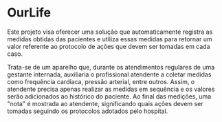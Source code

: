 # OurLife

Este projeto visa oferecer uma solução que automaticamente registra as medidas obtidas das pacientes e utiliza 
essas medidas para retornar um valor referente ao protocolo de ações que devem ser tomadas em cada caso.

Trata-se de um aparelho que, durante os atendimentos regulares de uma gestante internada, auxiliaria o profissional
atendente a coletar medidas como frequência cardíaca, pressão arterial, entre outros. Assim, o atendente precisa
apenas realizar as medidas em sequência e os valores serão adicionados ao histórico do paciente. Ao final das
medições, uma "nota" é mostrada ao atendente, significando quais ações devem ser tomadas seguindo os protocolos
adotados pelo hospital.
